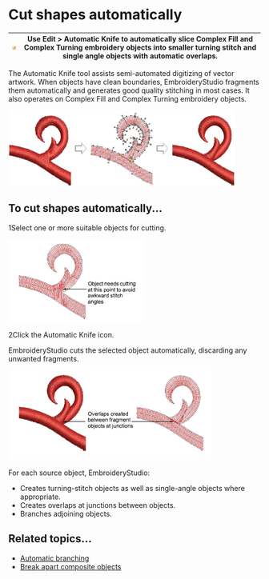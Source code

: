 # Cut shapes automatically

| ![AutomaticKnife.png](assets/AutomaticKnife.png) | Use Edit > Automatic Knife to automatically slice Complex Fill and Complex Turning embroidery objects into smaller turning stitch and single angle objects with automatic overlaps. |
| ------------------------------------------------ | ----------------------------------------------------------------------------------------------------------------------------------------------------------------------------------- |

The Automatic Knife tool assists semi-automated digitizing of vector artwork. When objects have clean boundaries, EmbroideryStudio fragments them automatically and generates good quality stitching in most cases. It also operates on Complex Fill and Complex Turning embroidery objects.

![reshape00084.png](assets/reshape00084.png)

## To cut shapes automatically...

1Select one or more suitable objects for cutting.

![KnifeDetail200087.png](assets/KnifeDetail200087.png)

2Click the Automatic Knife icon.

EmbroideryStudio cuts the selected object automatically, discarding any unwanted fragments.

![reshape00090.png](assets/reshape00090.png)

For each source object, EmbroideryStudio:

- Creates turning-stitch objects as well as single-angle objects where appropriate.
- Creates overlaps at junctions between objects.
- Branches adjoining objects.

## Related topics...

- [Automatic branching](../../Quality/connectors/Automatic_branching)
- [Break apart composite objects](Break_apart_composite_objects)

